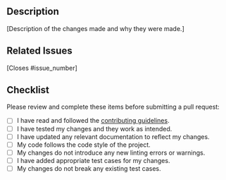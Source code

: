<!-- markdownlint-disable first-line-heading -->

## Description

[Description of the changes made and why they were made.]

## Related Issues

[Closes #issue_number]

## Checklist

Please review and complete these items before submitting a pull request:

- [ ] I have read and followed the [contributing guidelines](CONTRIBUTING.md).
- [ ] I have tested my changes and they work as intended.
- [ ] I have updated any relevant documentation to reflect my changes.
- [ ] My code follows the code style of the project.
- [ ] My changes do not introduce any new linting errors or warnings.
- [ ] I have added appropriate test cases for my changes.
- [ ] My changes do not break any existing test cases.
